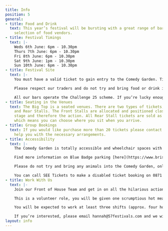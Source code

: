 ```yaml
---
title: Info
position: 5
general:
- title: Food and Drink
  text: This year’s festival will be bursting with a great range of bars and a hand-picked
    selection of food vendors.
- title: Festival Timings
  text: |-
    Weds 6th June: 6pm - 10.30pm  
    Thurs 7th June: 6pm - 10.30pm  
    Fri 8th June: 6pm - 10.30pm  
    Sat 9th June: 1pm - 10.30pm  
    Sun 10th June: 6pm - 10.30pm  
- title: Festival Site
  text: |-
    You must have a valid ticket to gain entry to the Comedy Garden. Tickets can be purchased online in advance or at the on site Box Office on the evening of the show, depending on availability.

    Please respect our traders and do not try and bring food or drink into the Comedy Garden.

    All our bars operate the Challenge 25 scheme. If you’re lucky enough to look under 25, please bring ID!
- title: Seating in the Venues
  text: The Big Top is a seated venues. There are two types of tickets, Front Stalls
    and Rear Stalls. The Front Stalls are allocated and positioned closest to the
    stage and therefore the action. All Rear Stall tickets are sold as unreserved
    which means you can choose where you sit when you arrive.
- title: Group Bookings
  text: If you would like purchase more than 20 tickets please contact us and we will
    help you with the necessary arrangements.
- title: Accessibility
  text: |-
    The Comedy Garden is totally accessible and wheelchair spaces with a free carer ticket are available through our online ticketing partner. Please contact us ahead of your show if you have any special requirements and we’ll do our best to accommodate you. While the Comedy Garden is in full swing our Front of House Team will be on hand to assist you in anyway they can.

    Find more information on Blue Badge parking [here](https://www.bristol.gov.uk/parking/where-you-can-park)

    Please do not try and bring any animals into the Comedy Garden, only guide dogs are permitted.

    You can call SEE Tickets to make a disabled ticket booking on 0871 220 0260 or 0115 896 0030, these bookings can also be made online.
- title: Work With Us
  text: |-
    Join our Front of House Team and get in on all the hilarious action. You’ll be the first point of contact with our lovely audiences so good communication skills and a friendly attitude are a must. Working with the Front of House Manager you’ll be responsible for getting our audiences to the right place at the right time, making sure the shows run on time and keeping the venues running smoothly. You should be confident, good with people, alert and interested in the programme and event you’re representing. This role is very active and a lot of fun, you should enjoy dealing with lots of people and manage all this with a level head.

    This is a volunteer role, you will be given one scrumptious hot meal per shift and as many (non-alcoholic) drinks as you need.

    You will be expected to work at least three shifts (approx. four hours with breaks) throughout the Comedy Garden, with full availability from 14th June to 18th June regarded very highly. You must be over 16 to apply.

    If you’re interested, please email hannah@57festivals.com and we will be in touch with you shortly.
layout: info
---
```


